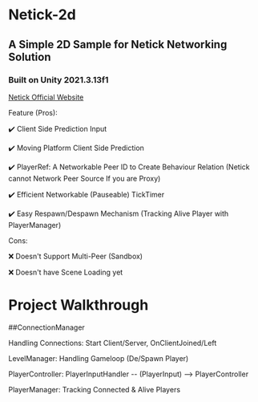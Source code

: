 # Netick-2d
## A Simple 2D Sample for Netick Networking Solution
### Built on Unity 2021.3.13f1

[Netick Official Website](https://netick.net)

Feature (Pros):

✔️ Client Side Prediction Input

✔️ Moving Platform Client Side Prediction

✔️ PlayerRef: A Networkable Peer ID to Create Behaviour Relation (Netick cannot Network Peer Source If you are Proxy)

✔️ Efficient Networkable (Pauseable) TickTimer

✔️ Easy Respawn/Despawn Mechanism (Tracking Alive Player with PlayerManager)




Cons: 

❌ Doesn't Support Multi-Peer (Sandbox)

❌ Doesn't have Scene Loading yet

# Project Walkthrough

##ConnectionManager

Handling Connections: Start Client/Server, OnClientJoined/Left

LevelManager: Handling Gameloop (De/Spawn Player)

PlayerController: PlayerInputHandler -- (PlayerInput) --> PlayerController

PlayerManager: Tracking Connected & Alive Players


